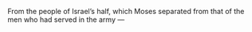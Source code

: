 From the people of Israel’s half, which Moses separated from that of the men who had served in the army —
